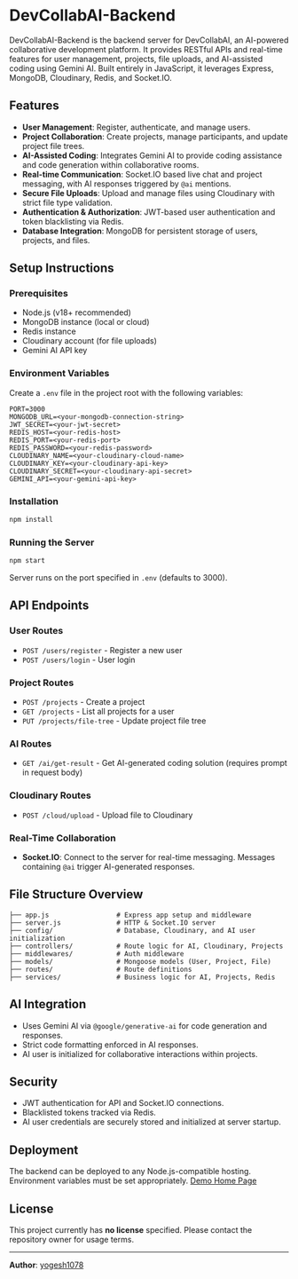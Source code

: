 # DevCollabAI-Backend

DevCollabAI-Backend is the backend server for DevCollabAI, an AI-powered collaborative development platform. It provides RESTful APIs and real-time features for user management, projects, file uploads, and AI-assisted coding using Gemini AI. Built entirely in JavaScript, it leverages Express, MongoDB, Cloudinary, Redis, and Socket.IO.

## Features

- **User Management**: Register, authenticate, and manage users.
- **Project Collaboration**: Create projects, manage participants, and update project file trees.
- **AI-Assisted Coding**: Integrates Gemini AI to provide coding assistance and code generation within collaborative rooms.
- **Real-time Communication**: Socket.IO based live chat and project messaging, with AI responses triggered by `@ai` mentions.
- **Secure File Uploads**: Upload and manage files using Cloudinary with strict file type validation.
- **Authentication & Authorization**: JWT-based user authentication and token blacklisting via Redis.
- **Database Integration**: MongoDB for persistent storage of users, projects, and files.

## Setup Instructions

### Prerequisites

- Node.js (v18+ recommended)
- MongoDB instance (local or cloud)
- Redis instance
- Cloudinary account (for file uploads)
- Gemini AI API key

### Environment Variables

Create a `.env` file in the project root with the following variables:

```env
PORT=3000
MONGODB_URL=<your-mongodb-connection-string>
JWT_SECRET=<your-jwt-secret>
REDIS_HOST=<your-redis-host>
REDIS_PORT=<your-redis-port>
REDIS_PASSWORD=<your-redis-password>
CLOUDINARY_NAME=<your-cloudinary-cloud-name>
CLOUDINARY_KEY=<your-cloudinary-api-key>
CLOUDINARY_SECRET=<your-cloudinary-api-secret>
GEMINI_API=<your-gemini-api-key>
```

### Installation

```bash
npm install
```

### Running the Server

```bash
npm start
```

Server runs on the port specified in `.env` (defaults to 3000).

## API Endpoints

### User Routes

- `POST /users/register` - Register a new user
- `POST /users/login` - User login

### Project Routes

- `POST /projects` - Create a project
- `GET /projects` - List all projects for a user
- `PUT /projects/file-tree` - Update project file tree

### AI Routes

- `GET /ai/get-result` - Get AI-generated coding solution (requires prompt in request body)

### Cloudinary Routes

- `POST /cloud/upload` - Upload file to Cloudinary

### Real-Time Collaboration

- **Socket.IO**: Connect to the server for real-time messaging. Messages containing `@ai` trigger AI-generated responses.

## File Structure Overview

```
├── app.js                 # Express app setup and middleware
├── server.js              # HTTP & Socket.IO server
├── config/                # Database, Cloudinary, and AI user initialization
├── controllers/           # Route logic for AI, Cloudinary, Projects
├── middlewares/           # Auth middleware
├── models/                # Mongoose models (User, Project, File)
├── routes/                # Route definitions
├── services/              # Business logic for AI, Projects, Redis
```

## AI Integration

- Uses Gemini AI via `@google/generative-ai` for code generation and responses.
- Strict code formatting enforced in AI responses.
- AI user is initialized for collaborative interactions within projects.

## Security

- JWT authentication for API and Socket.IO connections.
- Blacklisted tokens tracked via Redis.
- AI user credentials are securely stored and initialized at server startup.

## Deployment

The backend can be deployed to any Node.js-compatible hosting. Environment variables must be set appropriately. [Demo Home Page](https://devcollabai-backend.onrender.com)

## License

This project currently has **no license** specified. Please contact the repository owner for usage terms.

---

**Author**: [yogesh1078](https://github.com/yogesh1078)
